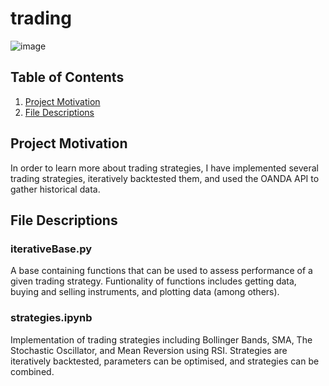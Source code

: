 # trading 
![image](https://github.com/DugaldMacintyre/trading/assets/114068745/5a1cc9c5-8c06-4b89-b64c-8e4fca4f504d)

## Table of Contents

1. [Project Motivation](#motivation)
2. [File Descriptions](#files)

## Project Motivation<a name="motivation"></a>
In order to learn more about trading strategies, I have implemented several trading strategies, iteratively backtested them, and used the OANDA API to gather historical data.

## File Descriptions <a name="files"></a>
### iterativeBase.py
A base containing functions that can be used to assess performance of a given trading strategy. Funtionality of functions includes getting data, buying and selling instruments, and plotting data (among others). 

### strategies.ipynb
Implementation of trading strategies including Bollinger Bands, SMA, The Stochastic Oscillator, and Mean Reversion using RSI. Strategies are iteratively backtested, parameters can be optimised, and strategies can be combined. 

